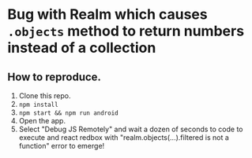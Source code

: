 # Bug with Realm which causes `.objects` method to return numbers instead of a collection

## How to reproduce.

1. Clone this repo.
2. `npm install`
3. `npm start && npm run android`
4. Open the app.
5. Select "Debug JS Remotely" and wait a dozen of seconds to code to execute and react redbox with "realm.objects(...).filtered is not a function" error to emerge!
